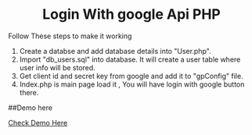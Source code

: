 <h1 align='center'>Login With google Api PHP</h1>

<p>Follow These steps to make it working</p>
<ol>
	<li>
		Create a databse and add database details into "User.php".
	</li>
	<li>
		Import "db_users.sql" into database. It will create a user table where user info will be stored.
	</li>
	<li>
		Get client id and secret key from google and add it to "gpConfig" file.
	</li>
	<li>
		Index.php is main page load it , You will have login with google button there.
	</li>
</ol>

##Demo here

<a href="https://86leaves.com/knowledge-base/login-with-google-api-php-updated-2019/?preview=true" target="_blank">Check Demo Here</a>

